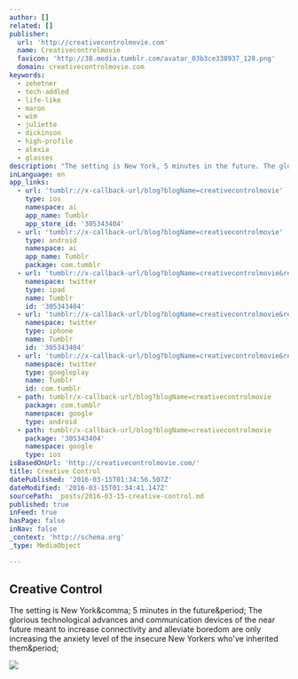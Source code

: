 ```yaml
---
author: []
related: []
publisher:
  url: 'http://creativecontrolmovie.com'
  name: Creativecontrolmovie
  favicon: 'http://38.media.tumblr.com/avatar_03b3ce338937_128.png'
  domain: creativecontrolmovie.com
keywords:
  - zehetner
  - tech-addled
  - life-like
  - maron
  - wim
  - juliette
  - dickinson
  - high-profile
  - alexia
  - glasses
description: "The setting is New York, 5 minutes in the future. The glorious technological advances and communication devices of the near future meant to increase connectivity and alleviate boredom are only increasing the anxiety level of the insecure New Yorkers who've inherited them."
inLanguage: en
app_links:
  - url: 'tumblr://x-callback-url/blog?blogName=creativecontrolmovie'
    type: ios
    namespace: ai
    app_name: Tumblr
    app_store_id: '305343404'
  - url: 'tumblr://x-callback-url/blog?blogName=creativecontrolmovie'
    type: android
    namespace: ai
    app_name: Tumblr
    package: com.tumblr
  - url: 'tumblr://x-callback-url/blog?blogName=creativecontrolmovie&referrer=twitter-cards'
    namespace: twitter
    type: ipad
    name: Tumblr
    id: '305343404'
  - url: 'tumblr://x-callback-url/blog?blogName=creativecontrolmovie&referrer=twitter-cards'
    namespace: twitter
    type: iphone
    name: Tumblr
    id: '305343404'
  - url: 'tumblr://x-callback-url/blog?blogName=creativecontrolmovie&referrer=twitter-cards'
    namespace: twitter
    type: googleplay
    name: Tumblr
    id: com.tumblr
  - path: tumblr/x-callback-url/blog?blogName=creativecontrolmovie
    package: com.tumblr
    namespace: google
    type: android
  - path: tumblr/x-callback-url/blog?blogName=creativecontrolmovie
    package: '305343404'
    namespace: google
    type: ios
isBasedOnUrl: 'http://creativecontrolmovie.com/'
title: Creative Control
datePublished: '2016-03-15T01:34:56.507Z'
dateModified: '2016-03-15T01:34:41.147Z'
sourcePath: _posts/2016-03-15-creative-control.md
published: true
inFeed: true
hasPage: false
inNav: false
_context: 'http://schema.org'
_type: MediaObject

---
```

<article style=""><h1>Creative Control</h1><p>The setting is New York&amp;comma; 5 minutes in the future&amp;period; The glorious technological advances and communication devices of the near future meant to increase connectivity and alleviate boredom are only increasing the anxiety level of the insecure New Yorkers who've inherited them&amp;period;</p><img src="http://38.media.tumblr.com/avatar_03b3ce338937_128.png" /></article>